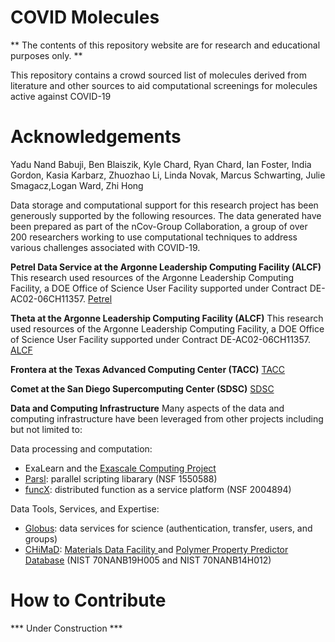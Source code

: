 # COVID Molecules

** The contents of this repository website are for research and educational purposes only. **

This repository contains a crowd sourced list of molecules derived from literature and other sources to aid computational screenings for molecules active against COVID-19


# Acknowledgements
Yadu Nand Babuji, Ben Blaiszik, Kyle Chard, Ryan Chard, Ian Foster, India Gordon, Kasia Karbarz,  Zhuozhao Li, Linda Novak, Marcus Schwarting, Julie Smagacz,Logan Ward, Zhi Hong

Data storage and computational support for this research project has been generously supported by the following resources. The data generated have been prepared as part of the nCov-Group Collaboration, a group of over 200 researchers working to use computational techniques to address various challenges associated with COVID-19.

**Petrel Data Service at the Argonne Leadership Computing Facility (ALCF)**
This research used resources of the Argonne Leadership Computing Facility, a DOE Office of Science User Facility supported under Contract DE-AC02-06CH11357.
[Petrel](https://press3.mcs.anl.gov/petrel/)

**Theta at the Argonne Leadership Computing Facility (ALCF)**
This research used resources of the Argonne Leadership Computing Facility, a DOE Office of Science User Facility supported under Contract DE-AC02-06CH11357.
[ALCF](https://www.alcf.anl.gov)


**Frontera at the Texas Advanced Computing Center (TACC)**
[TACC](https://www.tacc.utexas.edu)


**Comet at the San Diego Supercomputing Center (SDSC)**
[SDSC](https://www.sdsc.edu)

**Data and Computing Infrastructure**
Many aspects of the data and computing infrastructure have been leveraged from other projects including but not limited to:

Data processing and computation:
 * ExaLearn and the <a href="https://www.exascaleproject.org">Exascale Computing Project</a>
 * <a href="https://parsl-project.org">Parsl</a>: parallel scripting libarary (NSF 1550588)
 * <a href="https://www.funcx.org">funcX</a>: distributed function as a service platform (NSF 2004894)

Data Tools, Services, and Expertise:
 * <a href="https://www.globus.org">Globus</a>: data services for science (authentication, transfer, users, and groups) 
 * <a href="https://chimad.northwestern.edu">CHiMaD</a>: <a href="https://materialsdatafacility.org">Materials Data Facility </a> and <a href="http://pppdb.uchicago.edu">Polymer Property Predictor Database</a> (NIST 70NANB19H005 and NIST 70NANB14H012)


# How to Contribute
*** Under Construction ***

